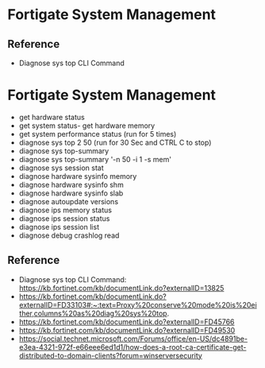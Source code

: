 # Fortigate System Management

## Reference
- Diagnose sys top CLI Command

# Fortigate System Management
- get hardware status
- get system status- get hardware memory
- get system performance status (run for 5 times)
- diagnose sys top 2 50 (run for 30 Sec and CTRL C to stop)
- diagnose sys top-summary
- diagnose sys top-summary '-n 50 -i 1 -s mem'
- diagnose sys session stat
- diagnose hardware sysinfo memory
- diagnose hardware sysinfo shm
- diagnose hardware sysinfo slab
- diagnose autoupdate versions
- diagnose ips memory status
- diagnose ips session status
- diagnose ips session list
- diagnose debug crashlog read

## Reference
- Diagnose sys top CLI Command: https://kb.fortinet.com/kb/documentLink.do?externalID=13825
- https://kb.fortinet.com/kb/documentLink.do?externalID=FD33103#:~:text=Proxy%20conserve%20mode%20is%20either,columns%20as%20diag%20sys%20top.
- https://kb.fortinet.com/kb/documentLink.do?externalID=FD45766
- https://kb.fortinet.com/kb/documentLink.do?externalID=FD49530
- https://social.technet.microsoft.com/Forums/office/en-US/dc4891be-e3ea-4321-972f-e66eee6ed1d1/how-does-a-root-ca-certificate-get-distributed-to-domain-clients?forum=winserversecurity